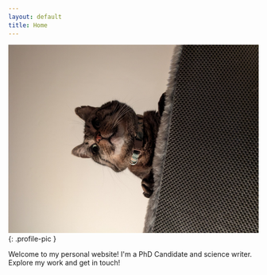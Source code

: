 ```yaml
---
layout: default
title: Home
---
```


![fjord king of bonita](/assets/images/profile.png){: .profile-pic }

Welcome to my personal website! 
I'm a PhD Candidate and science writer. 
Explore my work and get in touch!

